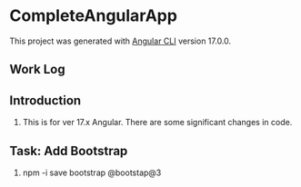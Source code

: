# CompleteAngularApp

This project was generated with [Angular CLI](https://github.com/angular/angular-cli) version 17.0.0.

## Work Log

## Introduction

1. This is for ver 17.x Angular. There are some significant changes in code.

## Task: Add Bootstrap

1. npm -i save bootstrap @bootstap@3
